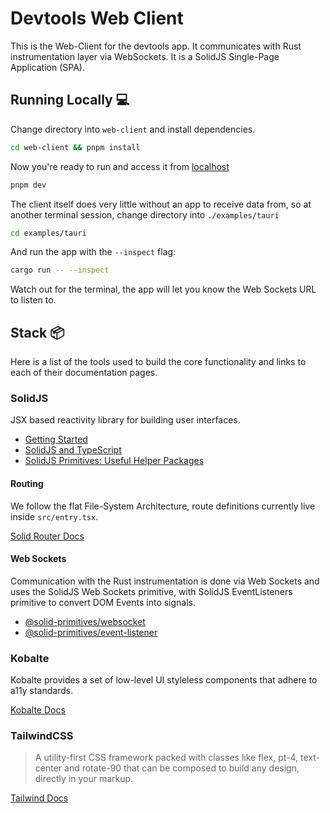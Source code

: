 # Devtools Web Client

This is the Web-Client for the devtools app. It communicates with Rust instrumentation layer via WebSockets. It is a SolidJS Single-Page Application (SPA).

## Running Locally 💻

Change directory into `web-client` and install dependencies.

```sh
cd web-client && pnpm install
```

Now you're ready to run and access it from [localhost]()

```sh
pnpm dev
```

The client itself does very little without an app to receive data from, so at another terminal session, change directory into `./examples/tauri`

```sh
cd examples/tauri
```

And run the app with the `--inspect` flag:

```sh
cargo run -- --inspect
```

Watch out for the terminal, the app will let you know the Web Sockets URL to listen to.

## Stack 📦

Here is a list of the tools used to build the core functionality and links to each of their documentation pages.

### SolidJS

JSX based reactivity library for building user interfaces.

- [Getting Started](https://www.solidjs.com/guides/getting-started)
- [SolidJS and TypeScript](https://www.solidjs.com/guides/typescript)
- [SolidJS Primitives: Useful Helper Packages](https://github.com/solidjs-community/solid-primitives/tree/main)

#### Routing

We follow the flat File-System Architecture, route definitions currently live inside `src/entry.tsx`.

[Solid Router Docs](https://docs.solidjs.com/guides/how-to-guides/routing-in-solid/solid-router)

#### Web Sockets

Communication with the Rust instrumentation is done via Web Sockets and uses the SolidJS Web Sockets primitive, with SolidJS EventListeners primitive to convert DOM Events into signals.

- [@solid-primitives/websocket](https://github.com/solidjs-community/solid-primitives/tree/main/packages/websocket)
- [@solid-primitives/event-listener](https://github.com/solidjs-community/solid-primitives/blob/main/packages/event-listener/README.md)

### Kobalte

Kobalte provides a set of low-level UI styleless components that adhere to a11y standards.

[Kobalte Docs](https://kobalte.dev/)

### TailwindCSS

> A utility-first CSS framework packed with classes like flex, pt-4, text-center and rotate-90 that can be composed to build any design, directly in your markup.

[Tailwind Docs](https://tailwindcss.com/)
